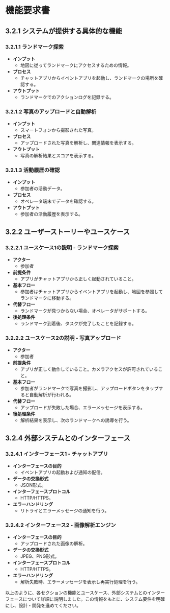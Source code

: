 # 機能要求書

## 3.2.1 システムが提供する具体的な機能

### 3.2.1.1 ランドマーク探索
- **インプット**
  - 地図に従ってランドマークにアクセスするための情報。
- **プロセス**
  - チャットアプリからイベントアプリを起動し、ランドマークの場所を確認する。
- **アウトプット**
  - ランドマークでのアクションログを記録する。

### 3.2.1.2 写真のアップロードと自動解析
- **インプット**
  - スマートフォンから撮影された写真。
- **プロセス**
  - アップロードされた写真を解析し、関連情報を表示する。
- **アウトプット**
  - 写真の解析結果とスコアを表示する。

### 3.2.1.3 活動履歴の確認
- **インプット**
  - 参加者の活動データ。
- **プロセス**
  - オペレータ端末でデータを確認する。
- **アウトプット**
  - 参加者の活動履歴を表示する。


## 3.2.2 ユーザーストーリーやユースケース

### 3.2.2.1 ユースケース1の説明 - ランドマーク探索
- **アクター**
  - 参加者
- **前提条件**
  - アプリがチャットアプリから正しく起動されていること。
- **基本フロー**
  - 参加者はチャットアプリからイベントアプリを起動し、地図を参照してランドマークに移動する。
- **代替フロー**
  - ランドマークが見つからない場合、オペレータがサポートする。
- **後処理条件**
  - ランドマーク到着後、タスクが完了したことを記録する。

### 3.2.2.2 ユースケース2の説明 - 写真アップロード
- **アクター**
  - 参加者
- **前提条件**
  - アプリが正しく動作していること。カメラアクセスが許可されていること。
- **基本フロー**
  - 参加者がランドマークで写真を撮影し、アップロードボタンをタップすると自動解析が行われる。
- **代替フロー**
  - アップロードが失敗した場合、エラーメッセージを表示する。
- **後処理条件**
  - 解析結果を表示し、次のランドマークへの誘導を行う。


## 3.2.4 外部システムとのインターフェース

### 3.2.4.1 インターフェース1 - チャットアプリ
- **インターフェースの目的**
  - イベントアプリの起動および通知の配信。
- **データの交換形式**
  - JSON形式。
- **インターフェースプロトコル**
  - HTTP/HTTPS。
- **エラーハンドリング**
  - リトライとエラーメッセージの通知を行う。

### 3.2.4.2 インターフェース2 - 画像解析エンジン
- **インターフェースの目的**
  - アップロードされた画像の解析。
- **データの交換形式**
  - JPEG、PNG形式。
- **インターフェースプロトコル**
  - HTTP/HTTPS。
- **エラーハンドリング**
  - 解析失敗時、エラーメッセージを表示し再実行処理を行う。 

以上のように、各セクションの機能とユースケース、外部システムとのインターフェースについて詳細に説明しました。この情報をもとに、システム要件を明確にし、設計・開発を進めてください。